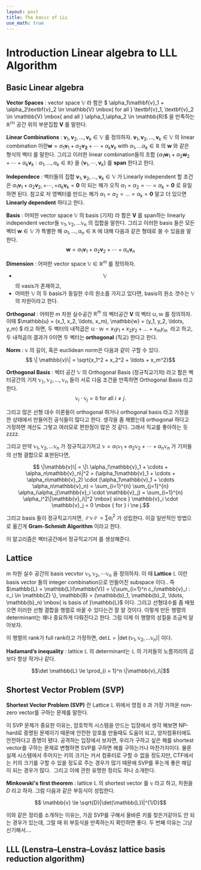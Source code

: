 ```yaml
---
layout: post
title: The basic of LLL
use_math: true
---
```


# Introduction Linear algebra to LLL Algorithm

## Basic Linear algebra

**Vector Spaces** : vector space $\mathbb{V}$ 라 함은  $ \alpha_1\mathbf{v}_1 + \alpha_2\textbf{v}_2 \in \mathbb{V} \mbox{ for all } \textbf{v}_1, \textbf{v}_2 \in \mathbb{V} \mbox{ and all } \alpha_1,\alpha_2 \in \mathbb{R}$ 을 만족하는 $\mathbb{R^m}$ 공간 위의 부분집합 $\mathbf{V}$ 를 말한다. 

**Linear Combinations** : $\mathbf{v}_1, \mathbf{v}_2, \ldots,\mathbf{v}_k \in \mathbb{V}$ 를 정의하자. $\mathbf{v}_1, \mathbf{v}_2, \ldots,\mathbf{v}_k \in \mathbb{V}$ 의 linear combination 이란$\mathbf{w}=\alpha_1\mathbf{v}_1+\alpha_2\mathbf{v_2} + \cdots +\alpha_k\mathbf{v}_k \mbox{ with } \alpha_1,\ldots\alpha_k \in \mathbb{R}$ 의 $\mathbf{w}$ 와 같은 형식의 벡터 를 말한다. 그리고 이러한 linear combination들의 조합 $\{\alpha_1\mathbf{w}_1 + \alpha_2\mathbf{w}_2+\cdots+\alpha_k\mathbf{v}_k  : \alpha_1,\ldots,\alpha_k \in \mathbb{R}\}$ 을 $\{\mathbf{v}_1,\cdots,\mathbf{v}_k\}$ 를 **span** 한다고 한다. 

**Independece** : 벡터들의 집합 $\mathbf{v}_1,\mathbf{v}_2,\ldots,\mathbf{v}_k \in \mathbb{V}$ 가 Linearly independent 할 조건은 $\alpha_1\mathbf{v}_1 + \alpha_2\mathbf{v}_2,+\cdots,+\alpha_k\mathbf{v}_k = \mathbf{0}$ 이 되는 해가 오직 $\alpha_1 = \alpha_2 = \cdots = \alpha_k = \mathbf{0}$ 로 유일하면 된다. 참고로 저 영벡터를 만드는 해가 $\alpha_1 = \alpha_2 = \ldots = \alpha_k = \mathbf{0}$ 말고 더 있으면 **Linearly dependent** 하다고 한다. 

**Basis** : 어떠한 vector space $\mathbb{V}$ 의 basis (기저) 라 함은 $\mathbf{V}$ 를 span하는 linearly independent vector들 $\mathbb{v}_1, \mathbb{v}_2,\ldots\mathbb{v}_n$ 의 집합을 말한다. 그리고 이러한 basis 들은 모든 벡터 $\mathbf{w} \in \mathbb{V}$ 가 특별한 해 $\alpha_1,\ldots,\alpha_n \in \mathbb{R}$ 에 대해 다음과 같은 형태로 쓸 수 있음을 말한다. $$\mathbf{w} = \alpha_1\mathbf{v}_1 + \alpha_2\mathbf{v}_2+\cdots+\alpha_n\mathbf{v}_n$$

**Dimension** : 어떠한 vector space $\mathbb{V} \in \mathbb{R}^m$ 를 정의하자.

- $$\mathbb{V}$$ 의 vasis가 존재하고,
- 어떠한 $\mathbb{V}$ 의 두 basis가 동일한 수의 원소를 가지고 있다면, basis의 원소 갯수는 $\mathbb{V}$ 의 차원이라고 한다.

**Orthogonal** : 어떠한 $m$ 차원 실수공간 $\mathbb{R}^m$ 의 벡터공간 $\mathbf{V}$ 의 벡터 $\mathbb{u}, \mathbb{w}$ 를 정의하자. 이때 $\mathbb{u} = (x_1, x_2, \ldots, x_m), \mathbb{w} = (y_1, y_2, \ldots, y_m) $ 라고 하면, 두 벡터의 내적곱은 $\mathbb{u} \cdot \mathbb{w} = x_1y_1 + x_2y_2 + \ldots + x_my_m$  라고 하고, 두 내적곱의 결과가 0이면 두 벡터는 **orthogonal** (직교) 한다고 한다. 

**Norm** : $\mathbb{v}$ 의 길이, 혹은 euclidean norm은 다음과 같이 구할 수 있다. $$ \| \mathbb{v}\| = \sqrt{x_1^2 + x_2^2 + \ldots + x_m^2}$$

**Orthogonal Basis** : 벡터 공간 $\mathbb{V}$ 의 Orthogonal Basis (정규직교기저) 라고 함은 벡터공간의 기저 $\mathbb{v_1}, \mathbb{v_2}, \ldots, \mathbb{v_n}$ 들이 서로 다음 조건을 만족하면 Orthogonal Basis 라고 한다. $$ \mathbb{v}_i \cdot \mathbb{v}_j = \mathbb{0} \mbox{ for all } i \ne j.$$  

그리고 많은 선형 대수 이론들이 orthogonal 하거나 orthogonal basis 라고 가정을 한 상태에서 만들어진 공식들이 많다고 한다. 생각을 좀 해봤는데  orthogonal 하다고 가정하면 게산도 그렇고 여러모로 편한점이 많은 것 같다. 그래서 직교를 좋아하는 듯 zzzz. 

그리고 만약 $\mathbb{v}_1, \mathbb{v}_2, \ldots \mathbb{v}_n$ 가 정규직교기저고 $\mathbb{v} = \alpha_1\mathbb{v}_1 + \alpha_2\mathbb{v}_2 + \cdots + \alpha_n\mathbb{v}_n$ 가 기저들의 선형 결합으로 표현된다면, 

$$ \|\mathbb{v}\| = \|\ \alpha_!\mathbb{v}_1 + \cdots + \alpha_n\mathbb{v}_n\|^2 = (\alpha_1\mathbb{v}_1 + \cdots + \alpha_n\mathbb{v}_2) \cdot (\alpha_1\mathbb{v}_1 + \cdots \alpha_n\mathbb{v}_n) = \sum_{i=1}^{n} \sum_{j=1}^{n} \alpha_i\alpha_j(\mathbb{v}_i \cdot \mathbb{v}_j) = \sum_{i=1}^{n} \alpha_i^2\|\mathbb{v}_i\|^2 \mbox{ since } \mathbb{v}_i \cdot \mathbb{v}_j = 0 \mbox { for } i \ne j.$$

그리고 basis 들이 정규직교기저면, $\|\mathbb{v}\| = \sum {a_i}^2$ 가 성립한다. 이걸 일반적인 방법으로 옮긴게 **Gram-Schmidt Algorithm** 이라고 한다.

이 알고리즘은 벡터공간에서 정규직교기저 를 생성해준다.

## Lattice

$m$ 차원 실수 공간의 basis vecvtor  $\mathbb{v}_1, \mathbb{v}_2, \cdots \mathbb{v}_n$ 을 정의하자. 이 때 **Lattice** $\mathbb{L}$ 이란  basis vector 들의 integer combination으로 만들어진 subspace 이다.. 즉 $\mathbb{L} = \mathbb{L}(\mathbb{V}) = \{\sum_{i=1}^n c_i\mathbb{v}_i : c_i \in \mathbb{Z} \}, \mathbb{B} = (\mathbb{b}_1, \mathbb{b}_2, \ldots, \mathbb{b}_n) \mbox{ is basis of }\mathbb{L}$ 이다. 그리고 선형대수를 좀 배웠으면 이러한 선형 결합을 행렬로 바꿀 수 있다는건 잘 알 것이다. 이렇게 만든 행렬의 determinant는 꽤나 중요하게 다뤄진다고 한다. 그럼 이제 이 행렬의 성질을 조금씩 알아보자.

이 행렬의 rank가 full rank라고 가정하면,  $\det L = |\det(\mathbb{v}_1, \mathbb{v}_2,\ldots\mathbb{v}_n)|$ 이다. 

**Hadamard’s inequality** : lattice $\mathbb{L}$ 의 determinant는 $\mathbb{L}$ 의 기저들의 노름끼리의 곱보다 항상 작거나 같다.

$$\det \mathbb{L} \le \prod_{i = 1}^n \|\mathbb{v}_i\|$$

## Shortest Vector Problem (SVP)

**Shortest Vector Problem (SVP)** 란 Lattice $\mathbb{L}$ 위에서 영점 $\mathbb{0}$ 과 가장 가까운 non-zero vector를 구하는 문제를 말한다.

이 SVP 문제가 중요한 이유는, 암호학적 시스템을 만드는 입장에서 생각 해보면 NP-hard로 증명된 문제이기 때문에 안전한 암호를 만들때도 도움이 되고, 양자컴퓨터에도 안전하다고 증명이 됐다. 공격하는 입장에서 보자면, 우리가 구하고 싶은 해를 shortest vector를 구하는 문제로 변형하면 SVP를 구하면 해를 구하는거나 마찬가지이다. 물론 실제 시스템에서 주어지는 키의 크기는 커서 컴퓨터로 구할 수 없을 정도지만, CTF에서는 키의 크기를 구할 수 있을 정도로 주는 경우가 많기 때문에 SVP를 푸는게 좋은 해답이 되는 경우가 많다.  그리고 이에 관한 유명한 정리도 하나 소개한다.

**Minkowski's first theorem** : lattice $\mathbb{L}$ 의 shortest vector 를 $\mathbb{v}$ 라고 하고, 차원을 ${D}$ 라고 하자. 그럼 다음과 같은 부등식이 성립한다.

$$ \mathbb{v} \le \sqrt{D}|\det(\mathbb{L})|^{1/D}$$

이와 같은 정리를 소개하는 이유는, 가끔 SVP를 구해서 올바른 키를 찾은거같아도 안 되는 경우가 있는데, 그럴 때 위 부등식을 만족하는지 확인하면 좋다. 두 번째 이유는 그냥 신기해서....

## LLL (Lenstra–Lenstra–Lovász lattice basis reduction algorithm)







